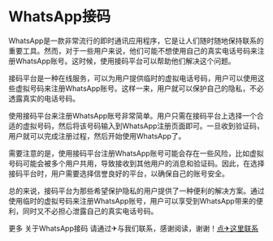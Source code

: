 # WhatsApp接码

WhatsApp是一款非常流行的即时通讯应用程序，它是让人们随时随地保持联系的重要工具。然而，对于一些用户来说，他们可能不想使用自己的真实电话号码来注册WhatsApp账号。这时候，使用接码平台可以帮助他们解决这个问题。

接码平台是一种在线服务，可以为用户提供临时的虚拟电话号码，用户可以使用这些虚拟号码来注册WhatsApp账号。这样一来，用户就可以保护自己的隐私，不必透露真实的电话号码。

使用接码平台来注册WhatsApp账号非常简单。用户只需在接码平台上选择一个合适的虚拟号码，然后将该号码输入到WhatsApp注册页面即可。一旦收到验证码，用户就可以完成注册过程，然后开始使用WhatsApp了。

需要注意的是，使用接码平台注册WhatsApp账号可能会存在一些风险，比如虚拟号码可能会被多个用户共用，导致接收到其他用户的消息和验证码。因此，在选择接码平台时，用户需要选择信誉良好的平台，以确保自己的账号安全。

总的来说，接码平台为那些希望保护隐私的用户提供了一种便利的解决方案。通过使用临时的虚拟号码来注册WhatsApp账号，用户可以享受到WhatsApp带来的便利，同时又不必担心泄露自己的真实电话号码。

更多 关于WhatsApp接码 请通过✈与我们联系，感谢阅读，谢谢！[点✈这里联系](https://t.me/lianmeng09)